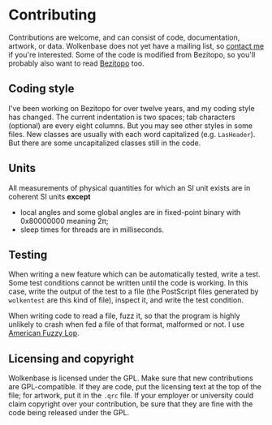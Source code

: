 # Contributing
Contributions are welcome, and can consist of code, documentation, artwork, or data. Wolkenbase does not yet have a mailing list, so [contact me](mailto:phma@bezitopo.org) if you're interested.
Some of the code is modified from Bezitopo, so you'll probably also want to read [Bezitopo](http://bezitopo.org/developers.html) too.
## Coding style
I've been working on Bezitopo for over twelve years, and my coding style has changed. The current indentation is two spaces; tab characters (optional) are every eight columns. But you may see other styles in some files.
New classes are usually with each word capitalized (e.g. `LasHeader`). But there are some uncapitalized classes still in the code.
## Units
All measurements of physical quantities for which an SI unit exists are in coherent SI units **except**

- local angles and some global angles are in fixed-point binary with 0x80000000 meaning 2π;
- sleep times for threads are in milliseconds.
## Testing
When writing a new feature which can be automatically tested, write a test. Some test conditions cannot be written until the code is working. In this case, write the output of the test to a file (the PostScript files generated by `wolkentest` are this kind of file), inspect it, and write the test condition.

When writing code to read a file, fuzz it, so that the program is highly unlikely to crash when fed a file of that format, malformed or not. I use [American Fuzzy Lop](https://github.com/vanhauser-thc/AFLplusplus).

## Licensing and copyright
Wolkenbase is licensed under the GPL. Make sure that new contributions are GPL-compatible. If they are code, put the licensing text at the top of the file; for artwork, put it in the `.qrc` file.
If your employer or university could claim copyright over your contribution, be sure that they are fine with the code being released under the GPL.